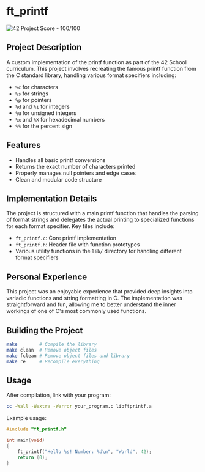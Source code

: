 # ft_printf

![42 Project Score - 100/100](https://i.ibb.co/DCtw70t/image.png)

## Project Description
A custom implementation of the printf function as part of the 42 School curriculum. This project involves recreating the famous printf function from the C standard library, handling various format specifiers including:

- `%c` for characters
- `%s` for strings
- `%p` for pointers
- `%d` and `%i` for integers
- `%u` for unsigned integers
- `%x` and `%X` for hexadecimal numbers
- `%%` for the percent sign

## Features
- Handles all basic printf conversions
- Returns the exact number of characters printed
- Properly manages null pointers and edge cases
- Clean and modular code structure

## Implementation Details
The project is structured with a main printf function that handles the parsing of format strings and delegates the actual printing to specialized functions for each format specifier. Key files include:

- `ft_printf.c`: Core printf implementation
- `ft_printf.h`: Header file with function prototypes
- Various utility functions in the `lib/` directory for handling different format specifiers

## Personal Experience
This project was an enjoyable experience that provided deep insights into variadic functions and string formatting in C. The implementation was straightforward and fun, allowing me to better understand the inner workings of one of C's most commonly used functions.

## Building the Project
```bash
make        # Compile the library
make clean  # Remove object files
make fclean # Remove object files and library
make re     # Recompile everything
```

## Usage
After compilation, link with your program:
```bash
cc -Wall -Wextra -Werror your_program.c libftprintf.a
```

Example usage:
```c
#include "ft_printf.h"

int main(void)
{
    ft_printf("Hello %s! Number: %d\n", "World", 42);
    return (0);
}
```
